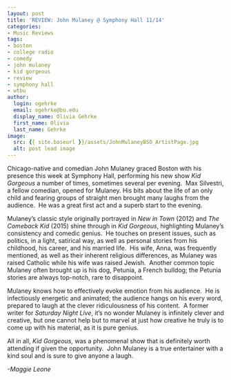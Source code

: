 ```yaml
---
layout: post
title: 'REVIEW: John Mulaney @ Symphony Hall 11/14'
categories:
- Music Reviews
tags:
- boston
- college radio
- comedy
- john mulaney
- kid gorgeous
- review
- symphony hall
- wtbu
author:
  login: ogehrke
  email: ogehrke@bu.edu
  display_name: Olivia Gehrke
  first_name: Olivia
  last_name: Gehrke
image:
  src: {{ site.baseurl }}/assets/JohnMulaneyBSO_ArtistPage.jpg
  alt: post lead image
---
```


Chicago-native and comedian John Mulaney graced Boston with his presence this week at Symphony Hall, performing his new show _Kid Gorgeous_ a number of times, sometimes several per evening.  Max Silvestri, a fellow comedian, opened for Mulaney. His bits about the life of an only child and fearing groups of straight men brought many laughs from the audience.  He was a great first act and a superb start to the evening.

Mulaney’s classic style originally portrayed in _New in Town_ (2012) and _The Comeback Kid_ (2015) shine through in _Kid Gorgeous_, highlighting Mulaney’s consistency and comedic genius.  He touches on present issues, such as politics, in a light, satirical way, as well as personal stories from his childhood, his career, and his married life.  His wife, Anna, was frequently mentioned, as well as their inherent religious differences, as Mulaney was raised Catholic while his wife was raised Jewish.  Another common topic Mulaney often brought up is his dog, Petunia, a French bulldog; the Petunia stories are always top-notch, rare to disappoint.

Mulaney knows how to effectively evoke emotion from his audience.  He is infectiously energetic and animated; the audience hangs on his every word, prepared to laugh at the clever ridiculousness of his content.  A former writer for _Saturday Night Live_, it’s no wonder Mulaney is infinitely clever and creative, but one cannot help but to marvel at just how creative he truly is to come up with his material, as it is pure genius.

All in all, _Kid Gorgeous,_ was a phenomenal show that is definitely worth attending if given the opportunity.  John Mulaney is a true entertainer with a kind soul and is sure to give anyone a laugh.

_\-Maggie Leone_
